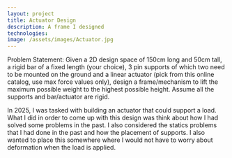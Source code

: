 ```yaml
---
layout: project
title: Actuator Design
description: A frame I designed
technologies:
image: /assets/images/Actuator.jpg
---
```


Problem Statement: Given a 2D design space of 150cm long and 50cm tall, a rigid bar of a fixed length (your choice), 3 pin supports of which two need to be mounted on the ground and a linear actuator (pick from this online catalog, use max force values only), design a frame/mechanism to lift the maximum possible weight to the highest possible height. Assume all the supports and bar/actuator are rigid.


In 2025, I was tasked with building an actuator that could support a load. What I did in order to come up with this design was think about how I had solved some problems in the past. I also considered the statics problems that I had done in the past and how the placement of supports. I also wanted to place this somewhere where I would not have to worry about deformation when the load is applied. 

